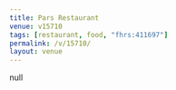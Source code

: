 ```yaml
---
title: Pars Restaurant
venue: v15710
tags: [restaurant, food, "fhrs:411697"]
permalink: /v/15710/
layout: venue
---
```

null